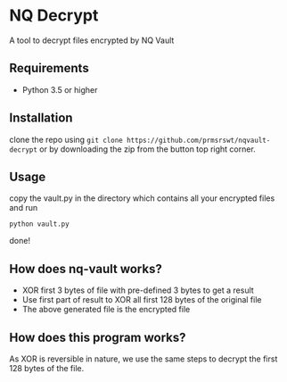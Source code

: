 # NQ Decrypt
A tool to decrypt files encrypted by NQ Vault

## Requirements
* Python 3.5 or higher

## Installation
clone the repo using `git clone https://github.com/prmsrswt/nqvault-decrypt` or by downloading the zip from the button top right corner.

## Usage
copy the vault.py in the directory which contains all your encrypted files and run
```
python vault.py
```

done!

## How does nq-vault works?
- XOR first 3 bytes of file with pre-defined 3 bytes to get a result
- Use first part of result to XOR all first 128 bytes of the original file
- The above generated file is the encrypted file

## How does this program works?
As XOR is reversible in nature, we use the same steps to decrypt the first 128 bytes of the file.
